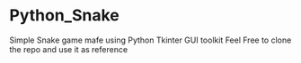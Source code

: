 # Python_Snake
Simple Snake game mafe using Python Tkinter GUI toolkit
Feel Free to clone the repo and use it as reference
